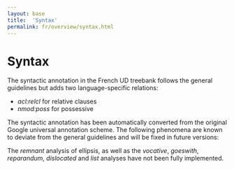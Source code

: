 ```yaml
---
layout: base
title:  'Syntax'
permalink: fr/overview/syntax.html
---
```


# Syntax

The syntactic annotation in the French UD treebank follows the general guidelines but adds two language-specific relations:

- _acl:relcl_ for relative clauses
- _nmod:poss_ for possessive

The syntactic annotation has been automatically converted from the original Google universal annotation scheme. The following phenomena are known to deviate from the general guidelines and will be fixed in future versions:

The _remnant_ analysis of ellipsis, as well as the _vocative_, _goeswith_, _reparandum_, _dislocated_ and _list_ analyses have not been fully implemented.


